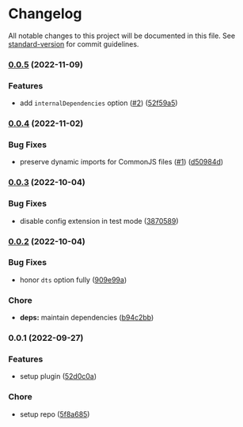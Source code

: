 # Changelog

All notable changes to this project will be documented in this file. See [standard-version](https://github.com/conventional-changelog/standard-version) for commit guidelines.

### [0.0.5](https://github.com/prismicio-community/vite-plugin-sdk/compare/v0.0.4...v0.0.5) (2022-11-09)


### Features

* add `internalDependencies` option ([#2](https://github.com/prismicio-community/vite-plugin-sdk/issues/2)) ([52f59a5](https://github.com/prismicio-community/vite-plugin-sdk/commit/52f59a5dd8293f2945ada8781e8e6c41f274fbd7))

### [0.0.4](https://github.com/prismicio-community/vite-plugin-sdk/compare/v0.0.3...v0.0.4) (2022-11-02)


### Bug Fixes

* preserve dynamic imports for CommonJS files ([#1](https://github.com/prismicio-community/vite-plugin-sdk/issues/1)) ([d50984d](https://github.com/prismicio-community/vite-plugin-sdk/commit/d50984d7fe78d0648f39d4f7fe105136046097f6))

### [0.0.3](https://github.com/prismicio-community/vite-plugin-sdk/compare/v0.0.2...v0.0.3) (2022-10-04)


### Bug Fixes

* disable config extension in test mode ([3870589](https://github.com/prismicio-community/vite-plugin-sdk/commit/3870589067c721de062d29a08fde463283a3bfba))

### [0.0.2](https://github.com/prismicio-community/vite-plugin-sdk/compare/v0.0.1...v0.0.2) (2022-10-04)


### Bug Fixes

* honor `dts` option fully ([909e99a](https://github.com/prismicio-community/vite-plugin-sdk/commit/909e99af40d44e955978661a9f5dda891b03583f))


### Chore

* **deps:** maintain dependencies ([b94c2bb](https://github.com/prismicio-community/vite-plugin-sdk/commit/b94c2bb0ad955a1435820f280782299475768b29))

### 0.0.1 (2022-09-27)


### Features

* setup plugin ([52d0c0a](https://github.com/prismicio-community/vite-plugin-sdk/commit/52d0c0a75d8ff6a1ef4ae63695dcd4c83a4a4fee))


### Chore

* setup repo ([5f8a685](https://github.com/prismicio-community/vite-plugin-sdk/commit/5f8a685c823e0a5a64f06965ae0bd7eb31a06f8b))
